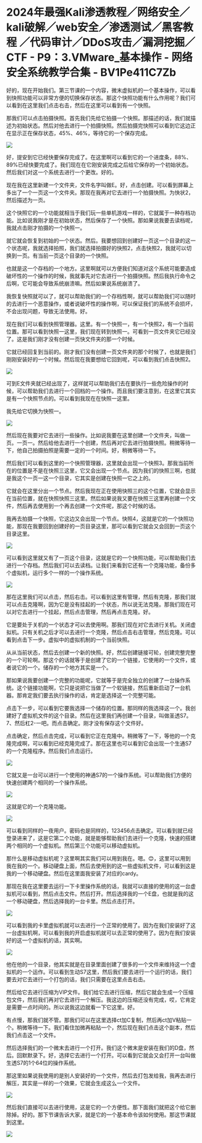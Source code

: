 # 2024年最强Kali渗透教程／网络安全／kali破解／web安全／渗透测试／黑客教程 ／代码审计／DDoS攻击／漏洞挖掘／CTF - P9：3.VMware_基本操作 - 网络安全系统教学合集 - BV1Pe411C7Zb

好的，现在开始我们。第三节课的一个内容，微末虚拟机的一个基本操作，可以看到快照功能可以非常方便的切换保存状态。那这个快照功能有什么作用呢？我们可以看到在这里我们点击右击，然后在这里可以看到有一个快照。

那我们可以点击拍摄快照。首先我们先给它拍摄一个快照。那描述的话，我们就描述为初始状态。然后对他去进行一个拍摄快照。然后拍摄完快照可以看到它这边正在显示正在保存状态，45%、46%，等待它的一个保存完成。



![](img/51f179fcac1e790e7c21956c10f34f83_1.png)

好，提安到它已经快要保存完成了。在这里啊可以看到它的一个进度条，88%、89%已经快要完成了。我们现在在它刚安装完成之后给它保存的一个初始状态。然后我们对这一个系统去进行一个更改。好的。

现在我在这里新建一个文件夹，文件名字叫做E。好，点击创建。可以看到屏幕上多出了一个一页这一个文件夹。那现在我再对它去进行一个拍摄快照。为快状2，然后描述为一页。

这个快照它的一个功能就相当于我们玩一些单机游戏一样的，它就属于一种存档功能。比如说我刚才是在初始状态，然后保存了一个快照。那如果说我要去读档呢，我就点击刚才拍摄的一个快照一。

就它就会恢复到初始的一个状态。然后。我要想回到创建好一页这一个目录的这一个状态呢，我就选择拍照，我们就选择拍摄好的快照2，点击快照2，我就可以切换到一页。有当前一页这个目录的一个快照。

也就是这一个存档的一个地方。这里啊就可以方便我们知道对这个系统可能要造成破坏性的一个操作的时候，我就事先对它去进行一个拍摄快照。然后我执行命令之后啊，它可能会导致系统崩溃嘛。然后如果说系统崩溃了。

我恢复快照就可以了，就可以帮助我们的一个存档性啊，就可以帮助我们可以随时的去进行一个恶意操作，或者说破坏性的操作啊，可以保证我们的系统不会损坏，不会出现问题，导致无法使用。好。

现在我们可以看到快照管理器。这里。有一个快照一，有一个快照2，有一个当前位置。那可以看到快照一这里，我们现在转到快照一。可看到一页文件夹它已经没了。这是我们刚才没有创建一页快文件夹的那一个时候。

它就已经回复到当前的。刚才我们没有创建一页文件夹的那个时候了，也就是我们刚刚安装好的一个时候。然后现在我要想给它回到呢，可以看到我们点击快照2。



![](img/51f179fcac1e790e7c21956c10f34f83_3.png)

可到E文件夹就已经出现了，这样就可以帮助我们去在要执行一些危险操作的时候，可以帮助我们去进行一个回档的一个操作。而且我们要注意到，在这里它其实是有一个快照节点的。可以看到我现在在快照一这里。

我先给它切换为快照一。

![](img/51f179fcac1e790e7c21956c10f34f83_5.png)

然后现在我要对它去进行一些操作。比如说我要在这里创建一个文件夹，叫做一页。一页一。然后给他去进行一个创建，然后再对它去进行拍摄快照。稍微等待一下，他自己拍摄拍照是需要一定的一个时间。好，稍微等待一下。

然后我们可以看到这里的一个快照管理器，这里就会出现一个快照3。那我当前所在的位置是不是在快照三这里，它又会出现一个节点。因为我们的快照三啊，也就是我这个一页一这一个目录，它其实是创建在快照一它之上的。

它就会在这里分出一个节点。然后我现在正在使用快照三的这个位置，它就会显示在当前位置，就在快照快照三这里。然后如果说我又要在快照三这里再创建一个文件，然后再去使用到一个再去创建一个文件呢，那这个时候的话。

我再去拍摄一个快照，它这边又会出现一个节点。快照4，这就是它的一个快照功能，那现在我要回到创建好的一页目录这里，那可以看到它就会又会回到一页这个目录这里。



![](img/51f179fcac1e790e7c21956c10f34f83_7.png)

可以看到这里就又有了一页这个目录，这就是它的一个快照功能，可以帮助我们去进行一个存档。然后我们可以去读档。让我们来看到它还有一个克隆功能，备份多个虚拟机，运行多个一样的一个操作系统。



![](img/51f179fcac1e790e7c21956c10f34f83_9.png)

那在这里我们可以点击，然后右击。可以看到这里有管理，然后有克隆，那我们就可以点击克隆啊，因为它是没有挂起的一个状态，所以说无法克隆。那我们现在可以对它去进行一个挂起，然后点击管理，然后再点击克隆。好。

它是要处于关机的一个状态才可以去使用啊。那我们现在对它去进行关机。关闭虚拟机。只有关机之后才可以去进行一个克隆，然后点击右击管理，然后克隆。可以看到点击下一步。虚拟中的虚拟机制的一个当前快照。

从从当前状态，然后去创建一个新的快照。好，然后创建链接可轮，创建完整完整的一个可轮啊。那这个的话就等于是创建了它的一个链接，它使用的一个文件，或者说它的一个。储存的一个地方其实是一个。

那如果说我要创建一个完整的功能呢，它就等于是完全独立的创建了一台操作系统。这个链接功能啊，它只是说把它当做了一个软链接，然后重新启动了一台机器。那肯定我们要去执行操作的话，肯定是选择这一个完整可能。

点击下一步，可以看到它要我选择一个储存的位置。那同样的我选择这一个。我创建好了虚拟机文件的这个目录。然后在这里我们再创建一个目录，叫做圣透S7。7、然后杠2-一吧。而点击确定。刚才没有保存这个文件好。

点击确定，然后点击完成，可以看到它正在克隆中。稍微等了一下，等他的一个克隆完成啊，可以看到已经克隆完成了。那在这里也可以看到它会出现一个生通S7的一个克隆程序。然后我们点击运行。



![](img/51f179fcac1e790e7c21956c10f34f83_11.png)

它就又是一台可以进行一个使用的神通S7的一个操作系统。可以帮助我们方便的快速创建两个相同的一个操作系统。



![](img/51f179fcac1e790e7c21956c10f34f83_13.png)

这就是它的一个克隆功能。

![](img/51f179fcac1e790e7c21956c10f34f83_15.png)

可以看到同样的一夜用户。密码也是同样的，123456点击确定。可以看到就已经登录进来了，这是它第二个功能，就是能够帮助我们去进行一个克隆，快速的搭建两个相同的一个虚拟机。然后第三个功能可以移动虚拟机。

那什么是移动虚拟机呢？这里啊其实我们可以用到我在。嗯。😊，这里可以用到我在我的一个。移动硬盘上面，然后去使用到的这一些虚拟机文件，可以看到这是我的一个移动硬盘。然后在这里面我安装了对应的cardy。

那现在我在这里要去运行一下卡里操作系统的话，我就可以直接的使用的这一台虚拟机可以看到，然后点击文件。然后打开。然后选择我的一个E盘，也就是我的这一个移动硬盘，然后选择我的一台卡里。然后点击打开。



![](img/51f179fcac1e790e7c21956c10f34f83_17.png)

可以看到我的卡里虚拟机就可以去进行一个正常的使用了。因为在我们安装好了这一台虚拟机啊，可以看到我的开启虚拟机就可以去正常的使用了。因为在我们安装好的这一个虚拟机的话，其实啊。



![](img/51f179fcac1e790e7c21956c10f34f83_19.png)

他在他的一个目录，他其实就是在目录里面创建了很多的一个文件来维持这一个虚拟机的一个运作。可以看到生动S7这里，然后我们要去进行一个运行的话，我们要去对它去进行一个打包的话，我们只需要在这里点击右击。

然后给它去进行压缩为VIP文件。我们给它去进行压缩，然后它就会生成一个压缩包文件，然后我们再对它去进行一个解压。我这边的压缩还没有完成，哎，它肯定是需要一点时间的。所以说我这边就看一下它这里。好。

有点慢，那我们就不管。那我们可以在这里选择ct加C复制，然后再ct加V粘贴一个。稍微等待一下。我们看住加微再粘贴一个，然后现在我们点击这个副本，然后我们点击这一个文件。

然后选择我们的一个微末去进行一个打开。我们这个微末是安装在我们的D盘，然后。回默默录下。好，选择它去进行一个打开。可以看到它就会又会打开一台叫做生透S7的1个64位的操作系统。

那这里如果说我使用的是别人安装好的一个文件，然后去打包发给我，我再去进行解压，其实是一样的一个效果，它就会生成这么一个文件。



![](img/51f179fcac1e790e7c21956c10f34f83_21.png)

然后我们直接可以去进行使用，这是它的一个方便性。那下面我们就把这个给它删除掉。好的。那下节课告诉大家，就是它的一个基本命令该如何使用。那这节课就到这里。



![](img/51f179fcac1e790e7c21956c10f34f83_23.png)